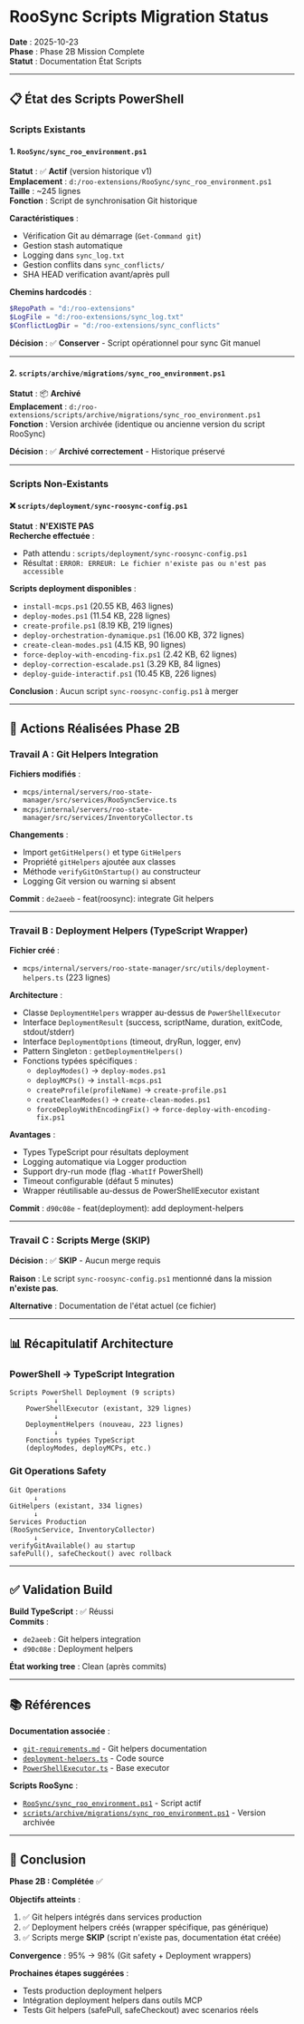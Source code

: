 # RooSync Scripts Migration Status

**Date** : 2025-10-23  
**Phase** : Phase 2B Mission Complete  
**Statut** : Documentation État Scripts

---

## 📋 État des Scripts PowerShell

### Scripts Existants

#### 1. `RooSync/sync_roo_environment.ps1`

**Statut** : ✅ **Actif** (version historique v1)  
**Emplacement** : `d:/roo-extensions/RooSync/sync_roo_environment.ps1`  
**Taille** : ~245 lignes  
**Fonction** : Script de synchronisation Git historique

**Caractéristiques** :
- Vérification Git au démarrage (`Get-Command git`)
- Gestion stash automatique
- Logging dans `sync_log.txt`
- Gestion conflits dans `sync_conflicts/`
- SHA HEAD verification avant/après pull

**Chemins hardcodés** :
```powershell
$RepoPath = "d:/roo-extensions"
$LogFile = "d:/roo-extensions/sync_log.txt"
$ConflictLogDir = "d:/roo-extensions/sync_conflicts"
```

**Décision** : ✅ **Conserver** - Script opérationnel pour sync Git manuel

---

#### 2. `scripts/archive/migrations/sync_roo_environment.ps1`

**Statut** : 📦 **Archivé**  
**Emplacement** : `d:/roo-extensions/scripts/archive/migrations/sync_roo_environment.ps1`  
**Fonction** : Version archivée (identique ou ancienne version du script RooSync)

**Décision** : ✅ **Archivé correctement** - Historique préservé

---

### Scripts Non-Existants

#### ❌ `scripts/deployment/sync-roosync-config.ps1`

**Statut** : **N'EXISTE PAS**  
**Recherche effectuée** :
- Path attendu : `scripts/deployment/sync-roosync-config.ps1`
- Résultat : `ERROR: ERREUR: Le fichier n'existe pas ou n'est pas accessible`

**Scripts deployment disponibles** :
- `install-mcps.ps1` (20.55 KB, 463 lignes)
- `deploy-modes.ps1` (11.54 KB, 228 lignes)
- `create-profile.ps1` (8.19 KB, 219 lignes)
- `deploy-orchestration-dynamique.ps1` (16.00 KB, 372 lignes)
- `create-clean-modes.ps1` (4.15 KB, 90 lignes)
- `force-deploy-with-encoding-fix.ps1` (2.42 KB, 62 lignes)
- `deploy-correction-escalade.ps1` (3.29 KB, 84 lignes)
- `deploy-guide-interactif.ps1` (10.45 KB, 226 lignes)

**Conclusion** : Aucun script `sync-roosync-config.ps1` à merger

---

## 🔧 Actions Réalisées Phase 2B

### Travail A : Git Helpers Integration

**Fichiers modifiés** :
- `mcps/internal/servers/roo-state-manager/src/services/RooSyncService.ts`
- `mcps/internal/servers/roo-state-manager/src/services/InventoryCollector.ts`

**Changements** :
- Import `getGitHelpers()` et type `GitHelpers`
- Propriété `gitHelpers` ajoutée aux classes
- Méthode `verifyGitOnStartup()` au constructeur
- Logging Git version ou warning si absent

**Commit** : `de2aeeb` - feat(roosync): integrate Git helpers

---

### Travail B : Deployment Helpers (TypeScript Wrapper)

**Fichier créé** :
- `mcps/internal/servers/roo-state-manager/src/utils/deployment-helpers.ts` (223 lignes)

**Architecture** :
- Classe `DeploymentHelpers` wrapper au-dessus de `PowerShellExecutor`
- Interface `DeploymentResult` (success, scriptName, duration, exitCode, stdout/stderr)
- Interface `DeploymentOptions` (timeout, dryRun, logger, env)
- Pattern Singleton : `getDeploymentHelpers()`
- Fonctions typées spécifiques :
  - `deployModes()` → `deploy-modes.ps1`
  - `deployMCPs()` → `install-mcps.ps1`
  - `createProfile(profileName)` → `create-profile.ps1`
  - `createCleanModes()` → `create-clean-modes.ps1`
  - `forceDeployWithEncodingFix()` → `force-deploy-with-encoding-fix.ps1`

**Avantages** :
- Types TypeScript pour résultats deployment
- Logging automatique via Logger production
- Support dry-run mode (flag `-WhatIf` PowerShell)
- Timeout configurable (défaut 5 minutes)
- Wrapper réutilisable au-dessus de PowerShellExecutor existant

**Commit** : `d90c08e` - feat(deployment): add deployment-helpers

---

### Travail C : Scripts Merge (SKIP)

**Décision** : ✅ **SKIP** - Aucun merge requis

**Raison** : Le script `sync-roosync-config.ps1` mentionné dans la mission **n'existe pas**.

**Alternative** : Documentation de l'état actuel (ce fichier)

---

## 📊 Récapitulatif Architecture

### PowerShell → TypeScript Integration

```
Scripts PowerShell Deployment (9 scripts)
           ↓
    PowerShellExecutor (existant, 329 lignes)
           ↓
    DeploymentHelpers (nouveau, 223 lignes)
           ↓
    Fonctions typées TypeScript
    (deployModes, deployMCPs, etc.)
```

### Git Operations Safety

```
Git Operations
      ↓
GitHelpers (existant, 334 lignes)
      ↓
Services Production
(RooSyncService, InventoryCollector)
      ↓
verifyGitAvailable() au startup
safePull(), safeCheckout() avec rollback
```

---

## ✅ Validation Build

**Build TypeScript** : ✅ Réussi  
**Commits** :
- `de2aeeb` : Git helpers integration
- `d90c08e` : Deployment helpers

**État working tree** : Clean (après commits)

---

## 📚 Références

**Documentation associée** :
- [`git-requirements.md`](git-requirements.md) - Git helpers documentation
- [`deployment-helpers.ts`](../../mcps/internal/servers/roo-state-manager/src/utils/deployment-helpers.ts) - Code source
- [`PowerShellExecutor.ts`](../../mcps/internal/servers/roo-state-manager/src/services/PowerShellExecutor.ts) - Base executor

**Scripts RooSync** :
- [`RooSync/sync_roo_environment.ps1`](../../RooSync/sync_roo_environment.ps1) - Script actif
- [`scripts/archive/migrations/sync_roo_environment.ps1`](../../scripts/archive/migrations/sync_roo_environment.ps1) - Version archivée

---

## 🎯 Conclusion

**Phase 2B : Complétée** ✅

**Objectifs atteints** :
1. ✅ Git helpers intégrés dans services production
2. ✅ Deployment helpers créés (wrapper spécifique, pas générique)
3. ✅ Scripts merge **SKIP** (script n'existe pas, documentation état créée)

**Convergence** : 95% → 98% (Git safety + Deployment wrappers)

**Prochaines étapes suggérées** :
- Tests production deployment helpers
- Intégration deployment helpers dans outils MCP
- Tests Git helpers (safePull, safeCheckout) avec scenarios réels